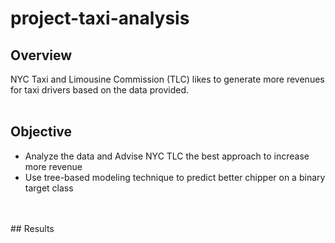 # project-taxi-analysis

## Overview<br>
  NYC Taxi and Limousine Commission (TLC) likes to generate more revenues for taxi drivers based on the data provided.<br>
<br>
## Objective<br>
* Analyze the data and Advise NYC TLC the best approach to increase more revenue<br>
* Use tree-based modeling technique to predict better chipper on a binary target class<br>
<br>
<br>
## Results<br>

<br>
